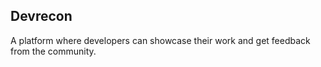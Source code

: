 ## Devrecon
A platform where developers can showcase their work and get feedback from the community.
#
